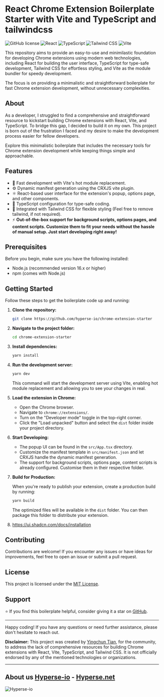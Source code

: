 # React Chrome Extension Boilerplate Starter with Vite and TypeScript and tailwindcss

![GitHub license](https://img.shields.io/github/license/himalaya0035/chrome-extension-boilerplate-react-vite-typescript)
![React](https://img.shields.io/badge/react-18.x-blue)
![TypeScript](https://img.shields.io/badge/typescript-5.x-blue)
![Tailwind CSS](https://img.shields.io/badge/tailwindcss-3.x-blue)
![Vite](https://img.shields.io/badge/vite-4.x-blue)

This repository aims to provide an easy-to-use and minimilastic foundation for developing Chrome extensions using modern web technologies, including React for building the user interface, TypeScript for type-safe development, Tailwind CSS for effortless styling, and Vite as the module bundler for speedy development.

The focus is on providing a minimalistic and straightforward boilerplate for fast Chrome extension development, without unnecessary complexities.

## About

As a developer, I struggled to find a comprehensive and straightforward resource to kickstart building Chrome extensions with React, Vite, and TypeScript. To bridge this gap, I decided to build it on my own. This project is born out of the frustration I faced and my desire to make the development process easier for fellow developers.

Explore this minimalistic boilerplate that includes the necessary tools for Chrome extension development while keeping things simple and approachable.

## Features

- 🚀 Fast development with Vite's hot module replacement.
- ⚙️ Dynamic manifest generation using the CRXJS vite plugin.
- ⚛️ React-based user interface for the extension's popup, options page, and other components.
- 🔧 TypeScript configuration for type-safe coding.
- 🎨 Integrated with Tailwind CSS for flexible styling (Feel free to remove tailwind, if not required).
- ⚡️ **Out-of-the-box support for background scripts, options pages, and content scripts. Customize them to fit your needs without the hassle of manual setup. Just start developing right away!**

## Prerequisites

Before you begin, make sure you have the following installed:

- Node.js (recommended version 16.x or higher)
- npm (comes with Node.js)

## Getting Started

Follow these steps to get the boilerplate code up and running:

1. **Clone the repository:**

   ```bash
   git clone https://github.com/hyperse-io/chrome-extension-starter
   ```

2. **Navigate to the project folder:**

   ```bash
   cd chrome-extension-starter
   ```

3. **Install dependencies:**

   ```bash
   yarn install
   ```

4. **Run the development server:**

   ```bash
   yarn dev
   ```

   This command will start the development server using Vite, enabling hot module replacement and allowing you to see your changes in real.

5. **Load the extension in Chrome:**

   - Open the Chrome browser.
   - Navigate to `chrome://extensions/`.
   - Turn on the "Developer mode" toggle in the top-right corner.
   - Click the "Load unpacked" button and select the `dist` folder inside your project directory.

6. **Start Developing:**

   - The popup UI can be found in the `src/App.tsx` directory.
   - Customize the manifest template in `src/manifest.json` and let CRXJS handle the dynamic manifest generation.
   - The support for background scripts, options page, content scripts is already configured. Customise them in their respective folder.

7. **Build for Production:**

   When you're ready to publish your extension, create a production build by running:

   ```bash
   yarn build
   ```

   The optimized files will be available in the `dist` folder. You can then package this folder to distribute your extension.

8. https://ui.shadcn.com/docs/installation

## Contributing

Contributions are welcome! If you encounter any issues or have ideas for improvements, feel free to open an issue or submit a pull request.

## License

This project is licensed under the [MIT License](LICENSE).

## Support

⭐️ If you find this boilerplate helpful, consider giving it a star on [GitHub](https://github.com/hyperse-io/chrome-extension-starter).

---

Happy coding! If you have any questions or need further assistance, please don't hesitate to reach out.

**Disclaimer:** This project was created by [Yingchun Tian](https://github.com/hyperse-io/), for the community, to address the lack of comprehensive resources for building Chrome extensions with React, Vite, TypeScript, and Tailwind CSS. It is not officially endorsed by any of the mentioned technologies or organizations.

---

## About us [Hyperse-io](https://github.com/hyperse-io) - [Hyperse.net](https://www.hyperse.net)

![Hyperse-io](https://avatars.githubusercontent.com/u/151103336?s=100&v=4)
